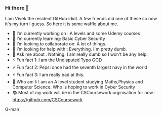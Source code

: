 ### Hi there 👋

I am Vivek the resident GitHub idiot. A few friends did one of these so now it's my turn I guess. So here it is some waffle about me.

- 🔭 I’m currently working on : A levels and some Udemy courses
- 🌱 I’m currently learning: Basic Cyber Security
- 👯 I’m looking to collaborate on:  A lot of things.
- 🤔 I’m looking for help with : Everything. I'm pretty dumb.
- 💬 Ask me about : Nothing. I am really dumb so I won't be any help.
- ⚡ Fun fact 1: I am the Undisputed Typo GOD
- ⚡ Fun fact 2: Pepsi once had the seventh largest navy in the world
- ⚡ Fun fact 3: I am really bad at this. 
- 🔎 Who am I: I am an A level student studying Maths,Physics and Computer Science. Who is hoping to work in Cyber Security
- 📚 Most of my work will be in the CSCoursework orginisation for now : https://github.com/CSCoursework


























































































































G-man
